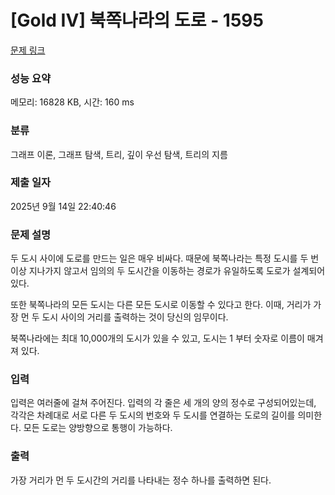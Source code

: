 # [Gold IV] 북쪽나라의 도로 - 1595 

[문제 링크](https://www.acmicpc.net/problem/1595) 

### 성능 요약

메모리: 16828 KB, 시간: 160 ms

### 분류

그래프 이론, 그래프 탐색, 트리, 깊이 우선 탐색, 트리의 지름

### 제출 일자

2025년 9월 14일 22:40:46

### 문제 설명

<p>두 도시 사이에 도로를 만드는 일은 매우 비싸다. 때문에 북쪽나라는 특정 도시를 두 번 이상 지나가지 않고서 임의의 두 도시간을 이동하는 경로가 유일하도록 도로가 설계되어 있다.</p>

<p>또한 북쪽나라의 모든 도시는 다른 모든 도시로 이동할 수 있다고 한다. 이때, 거리가 가장 먼 두 도시 사이의 거리를 출력하는 것이 당신의 임무이다.</p>

<p>북쪽나라에는 최대 10,000개의 도시가 있을 수 있고, 도시는 1 부터 숫자로 이름이 매겨져 있다.</p>

### 입력 

 <p>입력은 여러줄에 걸쳐 주어진다. 입력의 각 줄은 세 개의 양의 정수로 구성되어있는데, 각각은 차례대로 서로 다른 두 도시의 번호와 두 도시를 연결하는 도로의 길이를 의미한다. 모든 도로는 양방향으로 통행이 가능하다.</p>

### 출력 

 <p>가장 거리가 먼 두 도시간의 거리를 나타내는 정수 하나를 출력하면 된다.</p>

